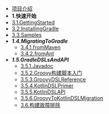 * [项目介绍](7.5.1/项目介绍.md)
* **1.快速开始**
* [3.1.GettingStarted](7.5.1/3.快速开始/GettingStarted.md)
* [3.2.InstallingGradle](7.5.1/3.快速开始/InstallingGradle.md)
* [3.3.Samples](7.5.1/3.快速开始/Samples.md)
* ***1.4.MigratingToGradle***
  * [3.4.1.fromMaven](7.5.1/3.快速开始/MigratingToGradle/fromMaven.md)
  * [3.4.2.fromAnt](7.5.1/3.快速开始/MigratingToGradle/fromAnt.md)
* ***1.5.GradleDSLsAndAPI***
  * [3.5.1.Javadoc](7.5.1/3.快速开始/3.5.GradleDSLsAndAPI/fromMaven.md)
  * [3.5.2.Groovy构建脚本入门](7.5.1/3.快速开始/3.5.GradleDSLsAndAPI/3.5.2.Groovy构建脚本入门.md)
  * [3.5.3.GroovyDSLReference](7.5.1/3.快速开始/3.5.GradleDSLsAndAPI/3.5.3.GroovyDSL参考.md)
  * [3.5.4.KotlinDSLPrimer](7.5.1/3.快速开始/3.5.MigratingToGradle/fromAnt.md)
  * [3.5.5.KotlinDSLAPI](7.5.1/3.快速开始/3.5.MigratingToGradle/fromAnt.md)
  * [3.5.6.GroovyToKotlinDSLMigration](7.5.1/3.快速开始/MigratingToGradle/fromAnt.md)
  * [3.6.构建故障排除](7.5.1/3.快速开始/3.6.构建故障排除.md)
